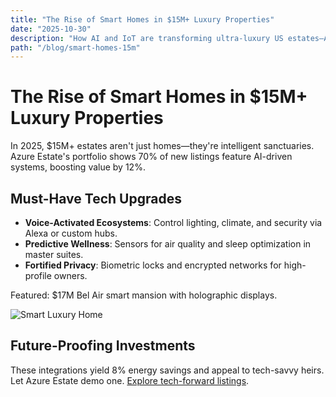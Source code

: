 ```yaml
---
title: "The Rise of Smart Homes in $15M+ Luxury Properties"
date: "2025-10-30"
description: "How AI and IoT are transforming ultra-luxury US estates—Azure Estate's guide."
path: "/blog/smart-homes-15m"
---
```

# The Rise of Smart Homes in $15M+ Luxury Properties

In 2025, $15M+ estates aren't just homes—they're intelligent sanctuaries. Azure Estate's portfolio shows 70% of new listings feature AI-driven systems, boosting value by 12%.

## Must-Have Tech Upgrades
- **Voice-Activated Ecosystems**: Control lighting, climate, and security via Alexa or custom hubs.
- **Predictive Wellness**: Sensors for air quality and sleep optimization in master suites.
- **Fortified Privacy**: Biometric locks and encrypted networks for high-profile owners.

Featured: $17M Bel Air smart mansion with holographic displays.

![Smart Luxury Home](https://images.unsplash.com/photo-1618221195710-dd2dabb60b29?ixlib=rb-4.0.3&auto=format&fit=crop&w=800&q=80)

## Future-Proofing Investments
These integrations yield 8% energy savings and appeal to tech-savvy heirs. Let Azure Estate demo one. [Explore tech-forward listings](/listings).